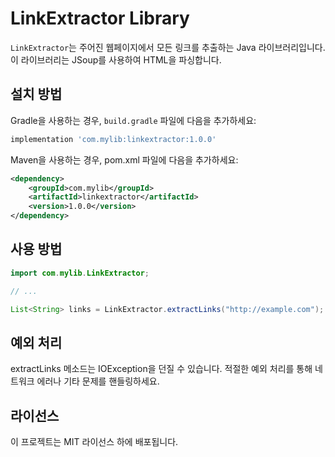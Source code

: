 # LinkExtractor Library

`LinkExtractor`는 주어진 웹페이지에서 모든 링크를 추출하는 Java 라이브러리입니다. 이 라이브러리는 JSoup를 사용하여 HTML을 파싱합니다.

## 설치 방법

Gradle을 사용하는 경우, `build.gradle` 파일에 다음을 추가하세요:

```gradle
implementation 'com.mylib:linkextractor:1.0.0'
```

Maven을 사용하는 경우, pom.xml 파일에 다음을 추가하세요:
```xml
<dependency>
    <groupId>com.mylib</groupId>
    <artifactId>linkextractor</artifactId>
    <version>1.0.0</version>
</dependency>
```

## 사용 방법

```java
import com.mylib.LinkExtractor;

// ...

List<String> links = LinkExtractor.extractLinks("http://example.com");
```

## 예외 처리
extractLinks 메소드는 IOException을 던질 수 있습니다. 적절한 예외 처리를 통해 네트워크 에러나 기타 문제를 핸들링하세요.

## 라이선스
이 프로젝트는 MIT 라이선스 하에 배포됩니다.

